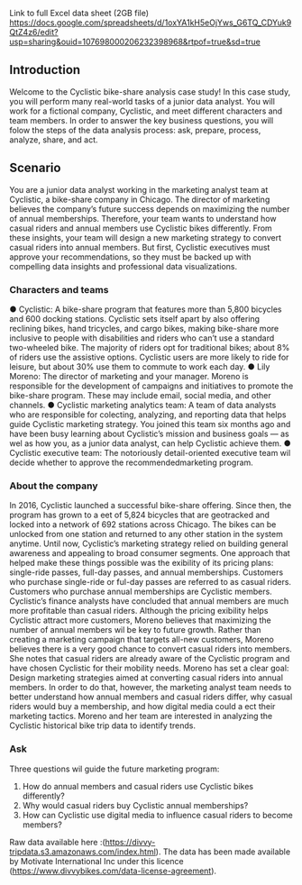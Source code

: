 Link to full Excel data sheet (2GB file) 
https://docs.google.com/spreadsheets/d/1oxYA1kH5eOjYws_G6TQ_CDYuk9QtZ4z6/edit?usp=sharing&ouid=107698000206232398968&rtpof=true&sd=true

## Introduction
Welcome to the Cyclistic bike-share analysis case study! In this case study, you will perform many real-world tasks of a junior data
analyst. You will work for a fictional company, Cyclistic, and meet different characters and team members. In order to answer the
key business questions, you will folow the steps of the data analysis process: ask, prepare, process, analyze, share, and act.


## Scenario
 You are a junior data analyst working in the marketing analyst team at Cyclistic, a bike-share company in Chicago. The director of
 marketing believes the company’s future success depends on maximizing the number of annual memberships. Therefore, your
 team wants to understand how casual riders and annual members use Cyclistic bikes differently. From these insights, your team will
 design a new marketing strategy to convert casual riders into annual members. But first, Cyclistic executives must approve your
 recommendations, so they must be backed up with compelling data insights and professional data visualizations.
 
 ### Characters and teams
 ● Cyclistic: A bike-share program that features more than 5,800 bicycles and 600 docking stations. Cyclistic sets itself apart
 by also offering reclining bikes, hand tricycles, and cargo bikes, making bike-share more inclusive to people with disabilities
 and riders who can’t use a standard two-wheeled bike. The majority of riders opt for traditional bikes; about 8% of riders use
 the assistive options. Cyclistic users are more likely to ride for leisure, but about 30% use them to commute to work each
 day.
 ● Lily Moreno: The director of marketing and your manager. Moreno is responsible for the development of campaigns and
 initiatives to promote the bike-share program. These may include email, social media, and other channels.
 ● Cyclistic marketing analytics team: A team of data analysts who are responsible for colecting, analyzing, and reporting
 data that helps guide Cyclistic marketing strategy. You joined this team six months ago and have been busy learning about
 Cyclistic’s mission and business goals — as wel as how you, as a junior data analyst, can help Cyclistic achieve them.
 ● Cyclistic executive team: The notoriously detail-oriented executive team wil decide whether to approve the
 recommendedmarketing program.
 
 ### About the company
 In 2016, Cyclistic launched a successful bike-share offering. Since then, the program has grown to a eet of 5,824 bicycles that are
 geotracked and locked into a network of 692 stations across Chicago. The bikes can be unlocked from one station and returned to
 any other station in the system anytime.
 Until now, Cyclistic’s marketing strategy relied on building general awareness and appealing to broad consumer segments. One approach 
 that helped make these things possible was the exibility of its pricing plans: single-ride passes, full-day passes, and
 annual memberships. Customers who purchase single-ride or ful-day passes are referred to as casual riders. Customers who
 purchase annual memberships are Cyclistic members.
 Cyclistic’s finance analysts have concluded that annual members are much more profitable than casual riders. Although the pricing
 exibility helps Cyclistic attract more customers, Moreno believes that maximizing the number of annual members wil be key to
 future growth. Rather than creating a marketing campaign that targets all-new customers, Moreno believes there is a very good
 chance to convert casual riders into members. She notes that casual riders are already aware of the Cyclistic program and have
 chosen Cyclistic for their mobility needs.
 Moreno has set a clear goal: Design marketing strategies aimed at converting casual riders into annual members. In order to do
 that, however, the marketing analyst team needs to better understand how annual members and casual riders differ, why casual
 riders would buy a membership, and how digital media could a ect their marketing tactics. Moreno and her team are interested in
 analyzing the Cyclistic historical bike trip data to identify trends.
 
 ### Ask
 Three questions wil guide the future marketing program:
 1. How do annual members and casual riders use Cyclistic bikes differently?
 2. Why would casual riders buy Cyclistic annual memberships?
 3. How can Cyclistic use digital media to influence casual riders to become members?
 
Raw data available here :(https://divvy-tripdata.s3.amazonaws.com/index.html). The data has been made available by Motivate International Inc under this licence (https://www.divvybikes.com/data-license-agreement).
